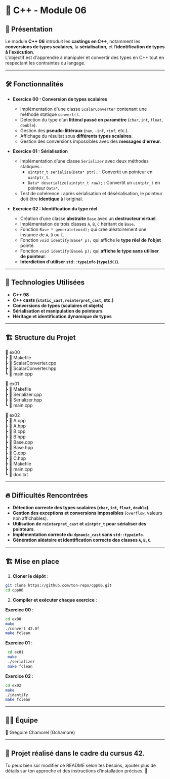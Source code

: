 # 🔄 C++ - Module 06

## 📝 Présentation

Le module **C++ 06** introduit les **castings en C++**, notamment les **conversions de types scalaires**, la **sérialisation**, et l’**identification de types à l'exécution**.  
L'objectif est d'apprendre à manipuler et convertir des types en C++ tout en respectant les contraintes du langage.

---

## 🛠️ Fonctionnalités

- **Exercice 00 : Conversion de types scalaires**
  - Implémentation d'une classe `ScalarConverter` contenant une méthode statique `convert()`.
  - Détection du type d’un **littéral passé en paramètre** (`char`, `int`, `float`, `double`).
  - Gestion des **pseudo-littéraux** (`nan`, `-inf`, `+inf`, etc.).
  - Affichage du résultat sous **différents types scalaires**.
  - Gestion des conversions impossibles avec des **messages d'erreur**.

- **Exercice 01 : Sérialisation**
  - Implémentation d’une classe `Serializer` avec deux méthodes statiques :
    - `uintptr_t serialize(Data* ptr);` : Convertit un pointeur en `uintptr_t`.
    - `Data* deserialize(uintptr_t raw);` : Convertit un `uintptr_t` en pointeur `Data*`.
  - Test de cohérence : après sérialisation et désérialisation, le pointeur doit être **identique** à l’original.

- **Exercice 02 : Identification du type réel**
  - Création d’une classe **abstraite** `Base` avec un **destructeur virtuel**.
  - Implémentation de trois classes `A`, `B`, `C` héritant de `Base`.
  - Fonction `Base * generate(void);` qui crée aléatoirement une instance de `A`, `B` ou `C`.
  - Fonction `void identify(Base* p);` qui affiche le **type réel de l’objet** pointé.
  - Fonction `void identify(Base& p);` qui **affiche le type sans utiliser de pointeur**.
  - **Interdiction d’utiliser `std::typeinfo` (`typeid()`).**

---

## 📌 Technologies Utilisées

- **C++ 98**  
- **C++ casts (`static_cast`, `reinterpret_cast`, etc.)**  
- **Conversions de types (scalaires et objets)**  
- **Sérialisation et manipulation de pointeurs**  
- **Héritage et identification dynamique de types**  

---

## 🏗️ Structure du Projet

📂 ex00  
┣ 📜 Makefile  
┣ 📜 ScalarConverter.cpp  
┣ 📜 ScalarConverter.hpp  
┗ 📜 main.cpp  

📂 ex01  
┣ 📜 Makefile  
┣ 📜 Serializer.cpp  
┣ 📜 Serializer.hpp  
┗ 📜 main.cpp  

📂 ex02  
┣ 📜 A.cpp  
┣ 📜 A.hpp  
┣ 📜 B.cpp  
┣ 📜 B.hpp  
┣ 📜 Base.cpp  
┣ 📜 Base.hpp  
┣ 📜 C.cpp  
┣ 📜 C.hpp  
┣ 📜 Makefile  
┣ 📜 main.cpp  
┗ 📜 doc.txt  


---

## 🔥 Difficultés Rencontrées

- **Détection correcte des types scalaires (`char`, `int`, `float`, `double`)**.  
- **Gestion des exceptions et conversions impossibles** (`overflow`, valeurs non affichables).  
- **Utilisation de `reinterpret_cast` et `uintptr_t` pour sérialiser des pointeurs**.  
- **Implémentation correcte du `dynamic_cast` sans `std::typeinfo`**.  
- **Génération aléatoire et identification correcte des classes `A`, `B`, `C`**.  

---

## 🏗️ Mise en place

1. **Cloner le dépôt** :  
  ```bash
  git clone https://github.com/ton-repo/cpp06.git
  cd cpp06
  ```

2. **Compiler et exécuter chaque exercice** :

**Exercice 00** :   
   ```bash
   cd ex00
   make
   ./convert 42.0f
   make fclean
   ```

**Exercice 01** :  
  ```bash
   cd ex01
   make
   ./serializer
   make fclean
   ```

**Exercice 02** :  
   ```bash
   cd ex02
   make
   ./identify
   make fclean
   ```

---

## 👨‍💻 Équipe  

👤 Grégoire Chamorel (Gchamore)  

---

## 📜 Projet réalisé dans le cadre du cursus 42.  

Tu peux bien sûr modifier ce README selon tes besoins, ajouter plus de détails sur ton approche et des instructions d’installation précises. 🚀  
